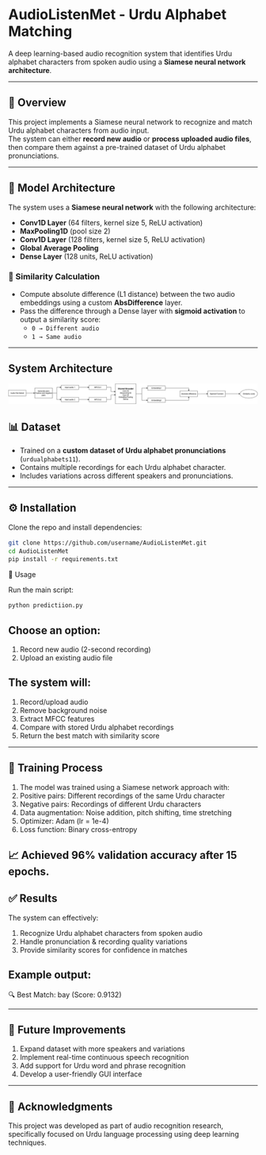 # AudioListenMet - Urdu Alphabet Matching

A deep learning-based audio recognition system that identifies Urdu alphabet characters from spoken audio using a **Siamese neural network architecture**.

---

## 📌 Overview
This project implements a Siamese neural network to recognize and match Urdu alphabet characters from audio input.  
The system can either **record new audio** or **process uploaded audio files**, then compare them against a pre-trained dataset of Urdu alphabet pronunciations.

---

## 🧠 Model Architecture
The system uses a **Siamese neural network** with the following architecture:

- **Conv1D Layer** (64 filters, kernel size 5, ReLU activation)  
- **MaxPooling1D** (pool size 2)  
- **Conv1D Layer** (128 filters, kernel size 5, ReLU activation)  
- **Global Average Pooling**  
- **Dense Layer** (128 units, ReLU activation)  

### 🔗 Similarity Calculation
- Compute absolute difference (L1 distance) between the two audio embeddings using a custom **AbsDifference** layer.  
- Pass the difference through a Dense layer with **sigmoid activation** to output a similarity score:  
  - `0 → Different audio`  
  - `1 → Same audio`

---

## System Architecture
![Demo Screenshot](siamesearchitecture.jpg)

## 📊 Dataset
- Trained on a **custom dataset of Urdu alphabet pronunciations** (`urdualphabets11`).  
- Contains multiple recordings for each Urdu alphabet character.  
- Includes variations across different speakers and pronunciations.  

---

## ⚙️ Installation
Clone the repo and install dependencies:
```bash
git clone https://github.com/username/AudioListenMet.git
cd AudioListenMet
pip install -r requirements.txt

```

🚀 Usage

Run the main script:
```bash
python predictiion.py
```

## Choose an option:

1. Record new audio (2-second recording)
2. Upload an existing audio file

## The system will:

1. Record/upload audio
2. Remove background noise
3. Extract MFCC features
4. Compare with stored Urdu alphabet recordings
5. Return the best match with similarity score

---

## 🎯 Training Process

1. The model was trained using a Siamese network approach with:
2. Positive pairs: Different recordings of the same Urdu character
3. Negative pairs: Recordings of different Urdu characters
4. Data augmentation: Noise addition, pitch shifting, time stretching
5. Optimizer: Adam (lr = 1e-4)
6. Loss function: Binary cross-entropy

## 📈 Achieved 96% validation accuracy after 15 epochs.

## ✅ Results

The system can effectively:

1. Recognize Urdu alphabet characters from spoken audio
2. Handle pronunciation & recording quality variations
3. Provide similarity scores for confidence in matches

## Example output:

🔍 Best Match: bay (Score: 0.9132)

---

## 🔮 Future Improvements

1. Expand dataset with more speakers and variations
2. Implement real-time continuous speech recognition
3. Add support for Urdu word and phrase recognition
4. Develop a user-friendly GUI interface

---

## 🙏 Acknowledgments

This project was developed as part of audio recognition research, specifically focused on Urdu language processing using deep learning techniques.


